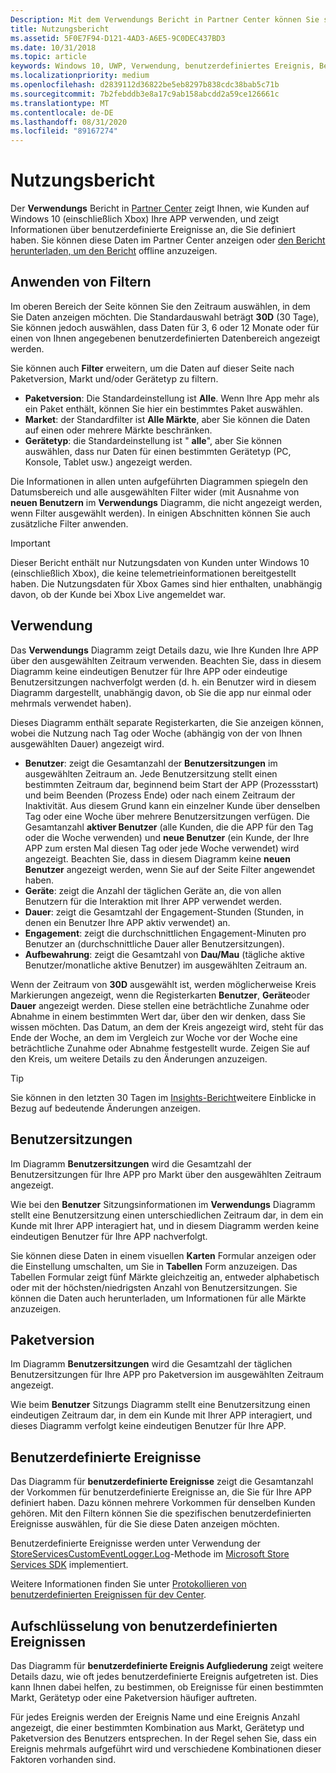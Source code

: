```yaml
---
Description: Mit dem Verwendungs Bericht in Partner Center können Sie sehen, wie Kunden Ihre APP verwenden.
title: Nutzungsbericht
ms.assetid: 5F0E7F94-D121-4AD3-A6E5-9C0DEC437BD3
ms.date: 10/31/2018
ms.topic: article
keywords: Windows 10, UWP, Verwendung, benutzerdefiniertes Ereignis, Bericht, Telemetrie, Benutzersitzungen
ms.localizationpriority: medium
ms.openlocfilehash: d2839112d36822be5eb8297b838cdc38bab5c71b
ms.sourcegitcommit: 7b2febddb3e8a17c9ab158abcdd2a59ce126661c
ms.translationtype: MT
ms.contentlocale: de-DE
ms.lasthandoff: 08/31/2020
ms.locfileid: "89167274"
---
```

# <a name="usage-report"></a>Nutzungsbericht


Der **Verwendungs** Bericht in [Partner Center](https://partner.microsoft.com/dashboard) zeigt Ihnen, wie Kunden auf Windows 10 (einschließlich Xbox) Ihre APP verwenden, und zeigt Informationen über benutzerdefinierte Ereignisse an, die Sie definiert haben. Sie können diese Daten im Partner Center anzeigen oder [den Bericht herunterladen, um den Bericht](download-analytic-reports.md) offline anzuzeigen.


## <a name="apply-filters"></a>Anwenden von Filtern

Im oberen Bereich der Seite können Sie den Zeitraum auswählen, in dem Sie Daten anzeigen möchten. Die Standardauswahl beträgt **30D** (30 Tage), Sie können jedoch auswählen, dass Daten für 3, 6 oder 12 Monate oder für einen von Ihnen angegebenen benutzerdefinierten Datenbereich angezeigt werden.

Sie können auch **Filter** erweitern, um die Daten auf dieser Seite nach Paketversion, Markt und/oder Gerätetyp zu filtern.

-   **Paketversion**: Die Standardeinstellung ist **Alle**. Wenn Ihre App mehr als ein Paket enthält, können Sie hier ein bestimmtes Paket auswählen.
-   **Market**: der Standardfilter ist **Alle Märkte**, aber Sie können die Daten auf einen oder mehrere Märkte beschränken.
-   **Gerätetyp**: die Standardeinstellung ist " **alle**", aber Sie können auswählen, dass nur Daten für einen bestimmten Gerätetyp (PC, Konsole, Tablet usw.) angezeigt werden.

Die Informationen in allen unten aufgeführten Diagrammen spiegeln den Datumsbereich und alle ausgewählten Filter wider (mit Ausnahme von **neuen Benutzern** im **Verwendungs** Diagramm, die nicht angezeigt werden, wenn Filter ausgewählt werden). In einigen Abschnitten können Sie auch zusätzliche Filter anwenden.

> [!IMPORTANT]
> Dieser Bericht enthält nur Nutzungsdaten von Kunden unter Windows 10 (einschließlich Xbox), die keine telemetrieinformationen bereitgestellt haben. Die Nutzungsdaten für Xbox Games sind hier enthalten, unabhängig davon, ob der Kunde bei Xbox Live angemeldet war. 


## <a name="usage"></a>Verwendung

Das **Verwendungs** Diagramm zeigt Details dazu, wie Ihre Kunden Ihre APP über den ausgewählten Zeitraum verwenden. Beachten Sie, dass in diesem Diagramm keine eindeutigen Benutzer für Ihre APP oder eindeutige Benutzersitzungen nachverfolgt werden (d. h. ein Benutzer wird in diesem Diagramm dargestellt, unabhängig davon, ob Sie die app nur einmal oder mehrmals verwendet haben).

Dieses Diagramm enthält separate Registerkarten, die Sie anzeigen können, wobei die Nutzung nach Tag oder Woche (abhängig von der von Ihnen ausgewählten Dauer) angezeigt wird.

- **Benutzer**: zeigt die Gesamtanzahl der **Benutzersitzungen** im ausgewählten Zeitraum an. Jede Benutzersitzung stellt einen bestimmten Zeitraum dar, beginnend beim Start der APP (Prozessstart) und beim Beenden (Prozess Ende) oder nach einem Zeitraum der Inaktivität. Aus diesem Grund kann ein einzelner Kunde über denselben Tag oder eine Woche über mehrere Benutzersitzungen verfügen. Die Gesamtanzahl **aktiver Benutzer** (alle Kunden, die die APP für den Tag oder die Woche verwenden) und **neue Benutzer** (ein Kunde, der Ihre APP zum ersten Mal diesen Tag oder jede Woche verwendet) wird angezeigt. Beachten Sie, dass in diesem Diagramm keine **neuen Benutzer** angezeigt werden, wenn Sie auf der Seite Filter angewendet haben.
- **Geräte**: zeigt die Anzahl der täglichen Geräte an, die von allen Benutzern für die Interaktion mit Ihrer APP verwendet werden.
- **Dauer**: zeigt die Gesamtzahl der Engagement-Stunden (Stunden, in denen ein Benutzer Ihre APP aktiv verwendet) an.
- **Engagement**: zeigt die durchschnittlichen Engagement-Minuten pro Benutzer an (durchschnittliche Dauer aller Benutzersitzungen). 
- **Aufbewahrung**: zeigt die Gesamtzahl von **Dau/Mau** (tägliche aktive Benutzer/monatliche aktive Benutzer) im ausgewählten Zeitraum an.

Wenn der Zeitraum von **30D** ausgewählt ist, werden möglicherweise Kreis Markierungen angezeigt, wenn die Registerkarten **Benutzer**, **Geräte**oder **Dauer** angezeigt werden. Diese stellen eine beträchtliche Zunahme oder Abnahme in einem bestimmten Wert dar, über den wir denken, dass Sie wissen möchten. Das Datum, an dem der Kreis angezeigt wird, steht für das Ende der Woche, an dem im Vergleich zur Woche vor der Woche eine beträchtliche Zunahme oder Abnahme festgestellt wurde. Zeigen Sie auf den Kreis, um weitere Details zu den Änderungen anzuzeigen.  

> [!TIP]
> Sie können in den letzten 30 Tagen im [Insights-Bericht](insights-report.md)weitere Einblicke in Bezug auf bedeutende Änderungen anzeigen.


## <a name="user-sessions"></a>Benutzersitzungen

Im Diagramm **Benutzersitzungen** wird die Gesamtzahl der Benutzersitzungen für Ihre APP pro Markt über den ausgewählten Zeitraum angezeigt.

Wie bei den **Benutzer** Sitzungsinformationen im **Verwendungs** Diagramm stellt eine Benutzersitzung einen unterschiedlichen Zeitraum dar, in dem ein Kunde mit Ihrer APP interagiert hat, und in diesem Diagramm werden keine eindeutigen Benutzer für Ihre APP nachverfolgt.

Sie können diese Daten in einem visuellen **Karten** Formular anzeigen oder die Einstellung umschalten, um Sie in **Tabellen** Form anzuzeigen. Das Tabellen Formular zeigt fünf Märkte gleichzeitig an, entweder alphabetisch oder mit der höchsten/niedrigsten Anzahl von Benutzersitzungen. Sie können die Daten auch herunterladen, um Informationen für alle Märkte anzuzeigen.


## <a name="package-version"></a>Paketversion

Im Diagramm **Benutzersitzungen** wird die Gesamtzahl der täglichen Benutzersitzungen für Ihre APP pro Paketversion im ausgewählten Zeitraum angezeigt.

Wie beim **Benutzer** Sitzungs Diagramm stellt eine Benutzersitzung einen eindeutigen Zeitraum dar, in dem ein Kunde mit Ihrer APP interagiert, und dieses Diagramm verfolgt keine eindeutigen Benutzer für Ihre APP.


## <a name="custom-events"></a>Benutzerdefinierte Ereignisse

Das Diagramm für **benutzerdefinierte Ereignisse** zeigt die Gesamtanzahl der Vorkommen für benutzerdefinierte Ereignisse an, die Sie für Ihre APP definiert haben. Dazu können mehrere Vorkommen für denselben Kunden gehören. Mit den Filtern können Sie die spezifischen benutzerdefinierten Ereignisse auswählen, für die Sie diese Daten anzeigen möchten.

Benutzerdefinierte Ereignisse werden unter Verwendung der [StoreServicesCustomEventLogger.Log](/uwp/api/microsoft.services.store.engagement.storeservicescustomeventlogger.log)-Methode im [Microsoft Store Services SDK](../monetize/microsoft-store-services-sdk.md) implementiert.

Weitere Informationen finden Sie unter [Protokollieren von benutzerdefinierten Ereignissen für dev Center](../monetize/log-custom-events-for-dev-center.md).


## <a name="custom-events-breakdown"></a>Aufschlüsselung von benutzerdefinierten Ereignissen

Das Diagramm für **benutzerdefinierte Ereignis Aufgliederung** zeigt weitere Details dazu, wie oft jedes benutzerdefinierte Ereignis aufgetreten ist. Dies kann Ihnen dabei helfen, zu bestimmen, ob Ereignisse für einen bestimmten Markt, Gerätetyp oder eine Paketversion häufiger auftreten.

Für jedes Ereignis werden der Ereignis Name und eine Ereignis Anzahl angezeigt, die einer bestimmten Kombination aus Markt, Gerätetyp und Paketversion des Benutzers entsprechen. In der Regel sehen Sie, dass ein Ereignis mehrmals aufgeführt wird und verschiedene Kombinationen dieser Faktoren vorhanden sind. 




 